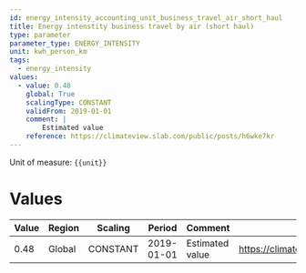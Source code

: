```yaml
---
id: energy_intensity_accounting_unit_business_travel_air_short_haul
title: Energy intenstity business travel by air (short haul)
type: parameter
parameter_type: ENERGY_INTENSITY
unit: kwh_person_km
tags:
  - energy_intensity
values:
  - value: 0.48
    global: True
    scalingType: CONSTANT
    validFrom: 2019-01-01
    comment: |
        Estimated value
    reference: https://climateview.slab.com/public/posts/h6wke7kr
---
```



Unit of measure: `{{unit}}`


# Values


| Value | Region | Scaling | Period | Comment | Reference |
|-------|--------|---------|--------|---------|-----------|
| 0.48 | Global | CONSTANT | 2019-01-01 | Estimated value | https://climateview.slab.com/public/posts/h6wke7kr |


